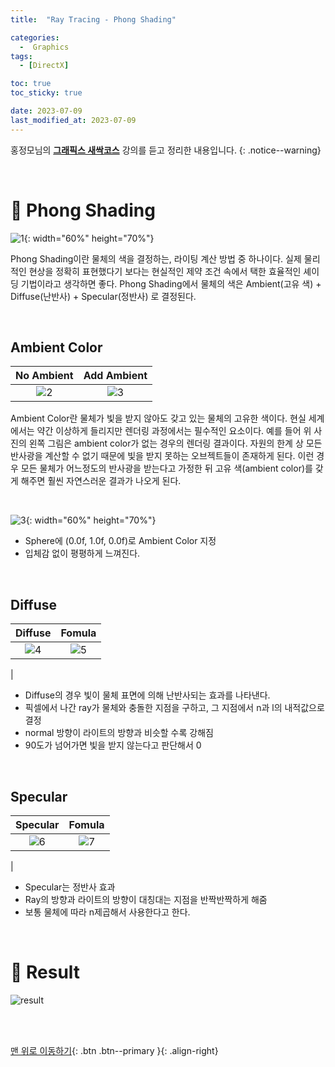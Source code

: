 ```yaml
---
title:  "Ray Tracing - Phong Shading" 

categories:
  -  Graphics
tags:
  - [DirectX]

toc: true
toc_sticky: true

date: 2023-07-09
last_modified_at: 2023-07-09
---
```



홍정모님의 **[그래픽스 새싹코스](https://honglab.co.kr/)** 강의를 듣고 정리한 내용입니다.
{: .notice--warning}

<br>


# 🐥 Phong Shading

![1](https://github.com/inhopp/inhopp/assets/96368476/f901d16d-187e-40d0-ad9e-e9f0a4149d72){: width="60%" height="70%"}

Phong Shading이란 물체의 색을 결정하는, 라이팅 계산 방법 중 하나이다. 실제 물리적인 현상을 정확히 표현했다기 보다는 현실적인 제약 조건 속에서 택한 효율적인 셰이딩 기법이라고 생각하면 좋다. Phong Shading에서 물체의 색은 Ambient(고유 색) + Diffuse(난반사) + Specular(정반사) 로 결정된다. 

<br>

## Ambient Color

| No Ambient | Add Ambient |
|:-:|:-:|
|![2](https://github.com/inhopp/inhopp/assets/96368476/4b5d6cc1-c1f8-4292-87f2-751f070c8972)|![3](https://github.com/inhopp/inhopp/assets/96368476/196020e9-972f-4bd5-b184-1a0a9d5c74b4)| 

Ambient Color란 물체가 빛을 받지 않아도 갖고 있는 물체의 고유한 색이다. 현실 세계에서는 약간 이상하게 들리지만 렌더링 과정에서는 필수적인 요소이다. 예를 들어 위 사진의 왼쪽 그림은 ambient color가 없는 경우의 렌더링 결과이다. 자원의 한계 상 모든 반사광을 계산할 수 없기 때문에 빛을 받지 못하는 오브젝트들이 존재하게 된다. 이런 경우 모든 물체가 어느정도의 반사광을 받는다고 가정한 뒤 고유 색(ambient color)를 갖게 해주면 훨씬 자연스러운 결과가 나오게 된다.

<br>

![3](https://github.com/inhopp/inhopp/assets/96368476/c7bc380c-9285-4630-905a-7ed066446acd){: width="60%" height="70%"}

- Sphere에 (0.0f, 1.0f, 0.0f)로 Ambient Color 지정
- 입체감 없이 평평하게 느껴진다.


<br>


## Diffuse

| Diffuse | Fomula |
|:-:|:-:|
|![4](https://github.com/inhopp/inhopp/assets/96368476/65f06beb-fac2-40cf-bb70-e39d56f359eb)|![5](https://github.com/inhopp/inhopp/assets/96368476/7e481130-c721-43be-a9fd-98f9b75d0f94)
| 

- Diffuse의 경우 빛이 물체 표면에 의해 난반사되는 효과를 나타낸다.
- 픽셀에서 나간 ray가 물체와 충돌한 지점을 구하고, 그 지점에서 n과 l의 내적값으로 결정
- normal 방향이 라이트의 방향과 비슷할 수록 강해짐
- 90도가 넘어가면 빛을 받지 않는다고 판단해서 0


<br>


## Specular

| Specular | Fomula |
|:-:|:-:|
|![6](https://github.com/inhopp/inhopp/assets/96368476/cede065e-e252-4bf2-9057-2588704ba063)|![7](https://github.com/inhopp/inhopp/assets/96368476/c101c0eb-73b4-43a0-afb2-ed1e73621f4d)
| 

- Specular는 정반사 효과
- Ray의 방향과 라이트의 방향이 대칭대는 지점을 반짝반짝하게 해줌
- 보통 물체에 따라 n제곱해서 사용한다고 한다.



<br>


# 🐥 Result

![result](https://github.com/inhopp/inhopp/assets/96368476/bc26e2c6-6313-4d8e-bc95-90091b44d56c)




<br>
<br>


[맨 위로 이동하기](#){: .btn .btn--primary }{: .align-right}